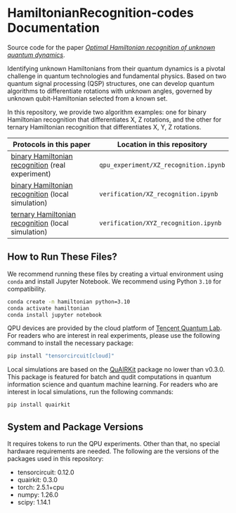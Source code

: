# HamiltonianRecognition-codes Documentation

Source code for the paper [*Optimal Hamiltonian recognition of unknown quantum dynamics*](https://arxiv.org/abs/2412.13067).

Identifying unknown Hamiltonians from their quantum dynamics is a pivotal challenge in quantum technologies and fundamental physics. Based on two quantum signal processing (QSP) structures, one can develop quantum algorithms to differentiate rotations with unknown angles, governed by unknown qubit-Hamiltonian selected from a known set.

In this repository, we provide two algorithm examples: one for binary Hamiltonian recognition that differentiates X, Z rotations, and the other for ternary Hamiltonian recognition that differentiates X, Y, Z rotations.

| Protocols in this paper      | Location in this repository                            |
|--------------------|------------------------------------------------------------------|
| [binary Hamiltonian recognition](./qpu_experiment/XZ_recognition.ipynb) (real experiment)  | `qpu_experiment/XZ_recognition.ipynb`|
| [binary Hamiltonian recognition](./verification/XZ_recognition.ipynb) (local simulation)  | `verification/XZ_recognition.ipynb`|
| [ternary Hamiltonian recognition](./verification/XYZ_recognition.ipynb) (local simulation) | `verification/XYZ_recognition.ipynb`|

## How to Run These Files?

We recommend running these files by creating a virtual environment using `conda` and install Jupyter Notebook. We recommend using Python `3.10` for compatibility.

```bash
conda create -n hamiltonian python=3.10
conda activate hamiltonian
conda install jupyter notebook
```

QPU devices are provided by the cloud platform of [Tencent Quantum Lab](https://github.com/tencent-quantum-lab). For readers who are interest in real experiments, please use the following command to install the necessary package:

```bash
pip install "tensorcircuit[cloud]"
```

Local simulations are based on the [QuAIRKit](https://github.com/QuAIR/QuAIRKit) package no lower than v0.3.0. This package is featured for batch and qudit computations in quantum information science and quantum machine learning. For readers who are interest in local simulations, run the following commands:

```bash
pip install quairkit
```

## System and Package Versions

It requires tokens to run the QPU experiments. Other than that, no special hardware requirements are needed. The following are the versions of the packages used in this repository:

- tensorcircuit: 0.12.0
- quairkit: 0.3.0
- torch: 2.5.1+cpu
- numpy: 1.26.0
- scipy: 1.14.1
